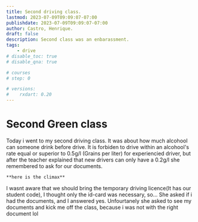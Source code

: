 ```yaml
---
title: Second driving class.
lastmod: 2023-07-09T09:09:07-07:00
publishdate: 2023-07-09T09:09:07-07:00
author: Castro, Henrique.
draft: false
description: Second class was an enbarassment.
tags: 
    - drive
# disable_toc: true
# disable_qna: true

# courses
# step: 0

# versions:
#    rxdart: 0.20
---
```


# Second Green class

Today i went to my second driving class. It was about how much alcohool can someone drink before drive. It is forbiden to drive within an alcohool's rate equal or superior to 0.5g/l (Grains per liter) for experiencied driver, but after the teacher explained that new drivers can only have a 0.2g/l she remembered to ask for our documents.

```
**here is the climax**
```

I wasnt aware that we should bring the temporary driving licence(It has our student code), I thought only the id-card was necessary, so...
She asked if i had the documents, and I answered yes. Unfourtanely she asked to see my documents and kick me off the class, because i was not with the right document lol

